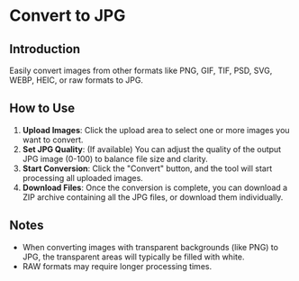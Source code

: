 # Convert to JPG

## Introduction

Easily convert images from other formats like PNG, GIF, TIF, PSD, SVG, WEBP, HEIC, or raw formats to JPG.

## How to Use

1.  **Upload Images**: Click the upload area to select one or more images you want to convert.
2.  **Set JPG Quality**: (If available) You can adjust the quality of the output JPG image (0-100) to balance file size and clarity.
3.  **Start Conversion**: Click the "Convert" button, and the tool will start processing all uploaded images.
4.  **Download Files**: Once the conversion is complete, you can download a ZIP archive containing all the JPG files, or download them individually.

## Notes

- When converting images with transparent backgrounds (like PNG) to JPG, the transparent areas will typically be filled with white.
- RAW formats may require longer processing times.
